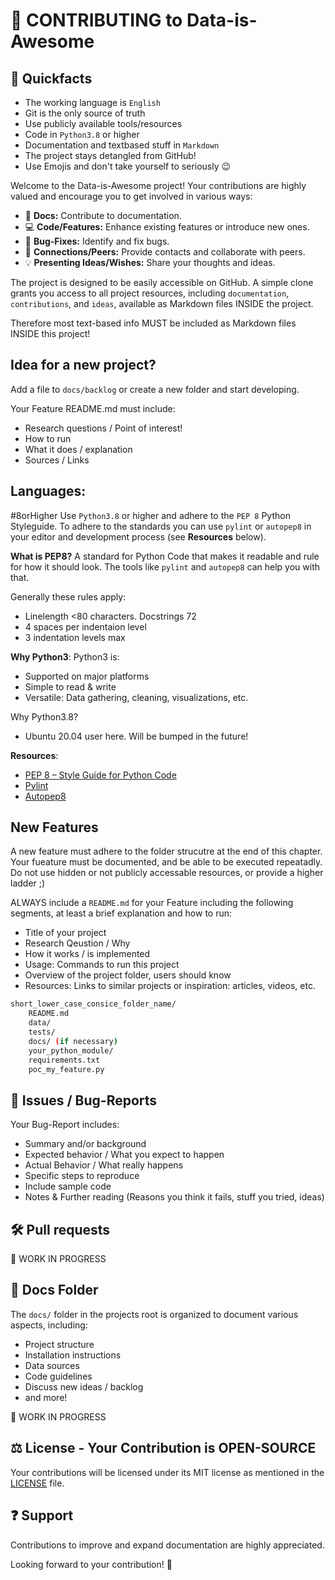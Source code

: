 # 📝 CONTRIBUTING to Data-is-Awesome

## 🚀 Quickfacts
- The working language is `English`
- Git is the only source of truth
- Use publicly available tools/resources
- Code in `Python3.8` or higher
- Documentation and textbased stuff in `Markdown`
- The project stays detangled from GitHub!
- Use Emojis and don't take yourself to seriously 😉

Welcome to the Data-is-Awesome project!
Your contributions are highly valued and encourage you to get involved in various ways:

- 📖 **Docs:** Contribute to documentation.
- 💻 **Code/Features:** Enhance existing features or introduce new ones.
- 🐛 **Bug-Fixes:** Identify and fix bugs.
- 👥 **Connections/Peers:** Provide contacts and collaborate with peers.
- 💡 **Presenting Ideas/Wishes:** Share your thoughts and ideas.

The project is designed to be easily accessible on GitHub.
A simple clone grants you access to all project resources, including `documentation`, `contributions`, and `ideas`, available as Markdown files INSIDE the project.

Therefore most text-based info MUST be included as Markdown files INSIDE this project!

## Idea for a new project?
Add a file to `docs/backlog` or create a new folder and start developing.

Your Feature README.md must include:
- Research questions / Point of interest!
- How to run
- What it does / explanation
- Sources / Links

## Languages:
#8orHigher
Use `Python3.8` or higher and adhere to the `PEP 8` Python Styleguide.
To adhere to the standards you can use `pylint` or `autopep8` in your editor and development process (see **Resources** below).

**What is PEP8?**
A standard for Python Code that makes it readable and rule for how it should look.
The tools like `pylint` and `autopep8` can help you with that.

Generally these rules apply:
- Linelength <80 characters. Docstrings 72
- 4 spaces per indentaion level
- 3 indentation levels max


**Why Python3**:
Python3 is:
- Supported on major platforms
- Simple to read & write
- Versatile: Data gathering, cleaning, visualizations, etc.

Why Python3.8?
- Ubuntu 20.04 user here.
Will be bumped in the future!

**Resources**:
- [PEP 8 – Style Guide for Python Code](https://peps.python.org/pep-0008/)
- [Pylint](https://pypi.org/project/pylint/)
- [Autopep8](https://pypi.org/project/autopep8/)


## New Features
A new feature must adhere to the folder strucutre at the end of this chapter.
Your fueature must be documented, and be able to be executed repeatadly.
Do not use hidden or not publicly accessable resources, or provide a higher ladder ;)

ALWAYS include a `README.md` for your Feature including the following segments, at least a brief explanation and how to run:
- Title of your project
- Research Qeustion / Why
- How it works / is implemented
- Usage: Commands to run this project
- Overview of the project folder, users should know
- Resources: Links to similar projects or inspiration: articles, videos, etc.


```BASH
short_lower_case_consice_folder_name/
    README.md
    data/
    tests/
    docs/ (if necessary)
    your_python_module/
    requirements.txt
    poc_my_feature.py
```


## 🐞 Issues / Bug-Reports
Your Bug-Report includes:
- Summary and/or background
- Expected behavior / What you expect to happen
- Actual Behavior / What really happens
- Specific steps to reproduce
- Include sample code
- Notes & Further reading (Reasons you think it fails, stuff you tried, ideas)


## 🛠️ Pull requests
🚧 WORK IN PROGRESS



## 📂 Docs Folder
The `docs/` folder in the projects root is organized to document various aspects, including:
- Project structure
- Installation instructions
- Data sources
- Code guidelines
- Discuss new ideas / backlog
- and more!

🚧 WORK IN PROGRESS


## ⚖️ License - Your Contribution is OPEN-SOURCE
Your contributions will be licensed under its MIT license as mentioned in the [LICENSE](LICENSE) file.


## ❓ Support
Contributions to improve and expand documentation are highly appreciated.

Looking forward to your contribution! 🚀